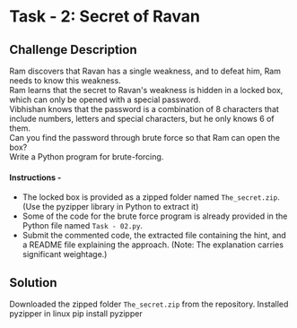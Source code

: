 # Task - 2: Secret of Ravan

## Challenge Description
Ram discovers that Ravan has a single weakness, and to defeat him, Ram needs to know this weakness.<br />
Ram learns that the secret to Ravan's weakness is hidden in a locked box, which can only be opened with a special password.<br />
Vibhishan knows that the password is a combination of 8 characters that include numbers, letters and special characters, but he only knows 6 of them.<br />
Can you find the password through brute force so that Ram can open the box?<br />
Write a Python program for brute-forcing.

#### Instructions -
- The locked box is provided as a zipped folder named `The_secret.zip`. (Use the pyzipper library in Python to extract it)
- Some of the code for the brute force program is already provided in the Python file named `Task - 02.py`.
- Submit the commented code, the extracted file containing the hint, and a README file explaining the approach. (Note: The explanation carries significant weightage.)
## Solution 
Downloaded the zipped folder `The_secret.zip` from the repository.
Installed pyzipper in linux
           pip install pyzipper
